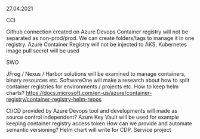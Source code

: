 27.04.2021
	
CCI

Github connection created on Azure Devops
Container registry will not be separated as non-prod/prod. We can create folders/tags to manage it in one registry.
Azure Container Registry will not be injected to AKS, Kubernetes image pull secret will be used

SWO

JFrog / Nexus / Harbor solutions will be examined to manage containers, binary resources etc.
SoftwareOne will make a research about how to split container registries for environments / projects etc. 
How to keep helm charts? https://docs.microsoft.com/en-us/azure/container-registry/container-registry-helm-repos

CI/CD provided by Azure Devops tool and developments will made as source control independent?
Azure Key Vault will be used for example keeping container registry access token
How can we provide and automate semantic versioning?
Helm chart will write for CDP. Service project